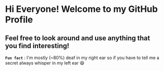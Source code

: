 # Hi Everyone! Welcome to my GitHub Profile

## Feel free to look around and use anything that you find interesting!

**`Fun fact`** : I'm mostly (~80%) deaf in my right ear so if you have to tell me a secret always whisper in my left ear 😄
